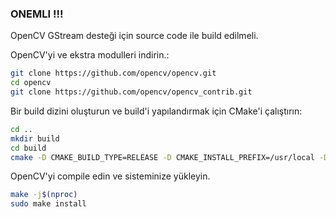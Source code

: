 ### ONEMLI !!! ###

OpenCV GStream desteği için source code ile build edilmeli.

OpenCV'yi ve ekstra modulleri indirin.:
```sh
git clone https://github.com/opencv/opencv.git
cd opencv
git clone https://github.com/opencv/opencv_contrib.git
```
Bir build dizini oluşturun ve build'i yapılandırmak için CMake'i çalıştırın:
```sh
cd ..
mkdir build
cd build
cmake -D CMAKE_BUILD_TYPE=RELEASE -D CMAKE_INSTALL_PREFIX=/usr/local -D OPENCV_EXTRA_MODULES_PATH=../opencv_contrib/modules -D WITH_GSTREAMER=ON -D WITH_GTK=ON ..
```
OpenCV'yi compile edin ve sisteminize yükleyin.
```sh
make -j$(nproc)
sudo make install
```

